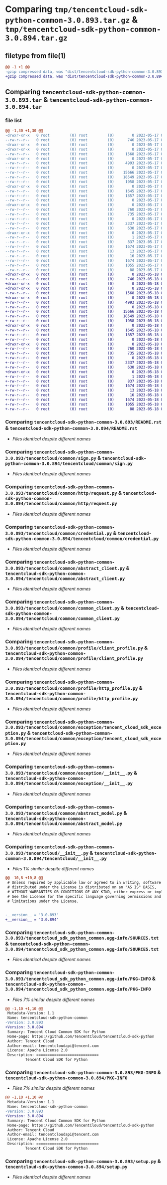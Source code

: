 # Comparing `tmp/tencentcloud-sdk-python-common-3.0.893.tar.gz` & `tmp/tencentcloud-sdk-python-common-3.0.894.tar.gz`

## filetype from file(1)

```diff
@@ -1 +1 @@
-gzip compressed data, was "dist/tencentcloud-sdk-python-common-3.0.893.tar", last modified: Wed May 17 03:27:39 2023, max compression
+gzip compressed data, was "dist/tencentcloud-sdk-python-common-3.0.894.tar", last modified: Thu May 18 00:22:20 2023, max compression
```

## Comparing `tencentcloud-sdk-python-common-3.0.893.tar` & `tencentcloud-sdk-python-common-3.0.894.tar`

### file list

```diff
@@ -1,30 +1,30 @@
-drwxr-xr-x   0 root         (0) root         (0)        0 2023-05-17 03:27:39.000000 tencentcloud-sdk-python-common-3.0.893/
--rw-r--r--   0 root         (0) root         (0)      746 2023-05-17 03:27:39.000000 tencentcloud-sdk-python-common-3.0.893/README.rst
-drwxr-xr-x   0 root         (0) root         (0)        0 2023-05-17 03:27:39.000000 tencentcloud-sdk-python-common-3.0.893/tencentcloud/
-drwxr-xr-x   0 root         (0) root         (0)        0 2023-05-17 03:27:39.000000 tencentcloud-sdk-python-common-3.0.893/tencentcloud/common/
--rw-r--r--   0 root         (0) root         (0)     1568 2023-05-17 03:27:39.000000 tencentcloud-sdk-python-common-3.0.893/tencentcloud/common/sign.py
-drwxr-xr-x   0 root         (0) root         (0)        0 2023-05-17 03:27:39.000000 tencentcloud-sdk-python-common-3.0.893/tencentcloud/common/http/
--rw-r--r--   0 root         (0) root         (0)     4993 2023-05-17 03:27:39.000000 tencentcloud-sdk-python-common-3.0.893/tencentcloud/common/http/request.py
--rw-r--r--   0 root         (0) root         (0)        0 2023-05-17 03:27:39.000000 tencentcloud-sdk-python-common-3.0.893/tencentcloud/common/http/__init__.py
--rw-r--r--   0 root         (0) root         (0)    15666 2023-05-17 03:27:39.000000 tencentcloud-sdk-python-common-3.0.893/tencentcloud/common/credential.py
--rw-r--r--   0 root         (0) root         (0)    18549 2023-05-17 03:27:39.000000 tencentcloud-sdk-python-common-3.0.893/tencentcloud/common/abstract_client.py
--rw-r--r--   0 root         (0) root         (0)     1958 2023-05-17 03:27:39.000000 tencentcloud-sdk-python-common-3.0.893/tencentcloud/common/common_client.py
-drwxr-xr-x   0 root         (0) root         (0)        0 2023-05-17 03:27:39.000000 tencentcloud-sdk-python-common-3.0.893/tencentcloud/common/profile/
--rw-r--r--   0 root         (0) root         (0)     1645 2023-05-17 03:27:39.000000 tencentcloud-sdk-python-common-3.0.893/tencentcloud/common/profile/client_profile.py
--rw-r--r--   0 root         (0) root         (0)     1857 2023-05-17 03:27:39.000000 tencentcloud-sdk-python-common-3.0.893/tencentcloud/common/profile/http_profile.py
--rw-r--r--   0 root         (0) root         (0)        0 2023-05-17 03:27:39.000000 tencentcloud-sdk-python-common-3.0.893/tencentcloud/common/profile/__init__.py
-drwxr-xr-x   0 root         (0) root         (0)        0 2023-05-17 03:27:39.000000 tencentcloud-sdk-python-common-3.0.893/tencentcloud/common/exception/
--rw-r--r--   0 root         (0) root         (0)      760 2023-05-17 03:27:39.000000 tencentcloud-sdk-python-common-3.0.893/tencentcloud/common/exception/tencent_cloud_sdk_exception.py
--rw-r--r--   0 root         (0) root         (0)      735 2023-05-17 03:27:39.000000 tencentcloud-sdk-python-common-3.0.893/tencentcloud/common/exception/__init__.py
--rw-r--r--   0 root         (0) root         (0)        0 2023-05-17 03:27:39.000000 tencentcloud-sdk-python-common-3.0.893/tencentcloud/common/__init__.py
--rw-r--r--   0 root         (0) root         (0)     2337 2023-05-17 03:27:39.000000 tencentcloud-sdk-python-common-3.0.893/tencentcloud/common/abstract_model.py
--rw-r--r--   0 root         (0) root         (0)      630 2023-05-17 03:27:39.000000 tencentcloud-sdk-python-common-3.0.893/tencentcloud/__init__.py
-drwxr-xr-x   0 root         (0) root         (0)        0 2023-05-17 03:27:39.000000 tencentcloud-sdk-python-common-3.0.893/tencentcloud_sdk_python_common.egg-info/
--rw-r--r--   0 root         (0) root         (0)        1 2023-05-17 03:27:39.000000 tencentcloud-sdk-python-common-3.0.893/tencentcloud_sdk_python_common.egg-info/dependency_links.txt
--rw-r--r--   0 root         (0) root         (0)      837 2023-05-17 03:27:39.000000 tencentcloud-sdk-python-common-3.0.893/tencentcloud_sdk_python_common.egg-info/SOURCES.txt
--rw-r--r--   0 root         (0) root         (0)     1674 2023-05-17 03:27:39.000000 tencentcloud-sdk-python-common-3.0.893/tencentcloud_sdk_python_common.egg-info/PKG-INFO
--rw-r--r--   0 root         (0) root         (0)       13 2023-05-17 03:27:39.000000 tencentcloud-sdk-python-common-3.0.893/tencentcloud_sdk_python_common.egg-info/top_level.txt
--rw-r--r--   0 root         (0) root         (0)       16 2023-05-17 03:27:39.000000 tencentcloud-sdk-python-common-3.0.893/tencentcloud_sdk_python_common.egg-info/requires.txt
--rw-r--r--   0 root         (0) root         (0)     1674 2023-05-17 03:27:39.000000 tencentcloud-sdk-python-common-3.0.893/PKG-INFO
--rw-r--r--   0 root         (0) root         (0)     1055 2023-05-17 03:27:39.000000 tencentcloud-sdk-python-common-3.0.893/setup.py
--rw-r--r--   0 root         (0) root         (0)       88 2023-05-17 03:27:39.000000 tencentcloud-sdk-python-common-3.0.893/setup.cfg
+drwxr-xr-x   0 root         (0) root         (0)        0 2023-05-18 00:22:20.000000 tencentcloud-sdk-python-common-3.0.894/
+-rw-r--r--   0 root         (0) root         (0)      746 2023-05-18 00:22:20.000000 tencentcloud-sdk-python-common-3.0.894/README.rst
+drwxr-xr-x   0 root         (0) root         (0)        0 2023-05-18 00:22:20.000000 tencentcloud-sdk-python-common-3.0.894/tencentcloud/
+drwxr-xr-x   0 root         (0) root         (0)        0 2023-05-18 00:22:20.000000 tencentcloud-sdk-python-common-3.0.894/tencentcloud/common/
+-rw-r--r--   0 root         (0) root         (0)     1568 2023-05-18 00:22:20.000000 tencentcloud-sdk-python-common-3.0.894/tencentcloud/common/sign.py
+drwxr-xr-x   0 root         (0) root         (0)        0 2023-05-18 00:22:20.000000 tencentcloud-sdk-python-common-3.0.894/tencentcloud/common/http/
+-rw-r--r--   0 root         (0) root         (0)     4993 2023-05-18 00:22:20.000000 tencentcloud-sdk-python-common-3.0.894/tencentcloud/common/http/request.py
+-rw-r--r--   0 root         (0) root         (0)        0 2023-05-18 00:22:20.000000 tencentcloud-sdk-python-common-3.0.894/tencentcloud/common/http/__init__.py
+-rw-r--r--   0 root         (0) root         (0)    15666 2023-05-18 00:22:20.000000 tencentcloud-sdk-python-common-3.0.894/tencentcloud/common/credential.py
+-rw-r--r--   0 root         (0) root         (0)    18549 2023-05-18 00:22:20.000000 tencentcloud-sdk-python-common-3.0.894/tencentcloud/common/abstract_client.py
+-rw-r--r--   0 root         (0) root         (0)     1958 2023-05-18 00:22:20.000000 tencentcloud-sdk-python-common-3.0.894/tencentcloud/common/common_client.py
+drwxr-xr-x   0 root         (0) root         (0)        0 2023-05-18 00:22:20.000000 tencentcloud-sdk-python-common-3.0.894/tencentcloud/common/profile/
+-rw-r--r--   0 root         (0) root         (0)     1645 2023-05-18 00:22:20.000000 tencentcloud-sdk-python-common-3.0.894/tencentcloud/common/profile/client_profile.py
+-rw-r--r--   0 root         (0) root         (0)     1857 2023-05-18 00:22:20.000000 tencentcloud-sdk-python-common-3.0.894/tencentcloud/common/profile/http_profile.py
+-rw-r--r--   0 root         (0) root         (0)        0 2023-05-18 00:22:20.000000 tencentcloud-sdk-python-common-3.0.894/tencentcloud/common/profile/__init__.py
+drwxr-xr-x   0 root         (0) root         (0)        0 2023-05-18 00:22:20.000000 tencentcloud-sdk-python-common-3.0.894/tencentcloud/common/exception/
+-rw-r--r--   0 root         (0) root         (0)      760 2023-05-18 00:22:20.000000 tencentcloud-sdk-python-common-3.0.894/tencentcloud/common/exception/tencent_cloud_sdk_exception.py
+-rw-r--r--   0 root         (0) root         (0)      735 2023-05-18 00:22:20.000000 tencentcloud-sdk-python-common-3.0.894/tencentcloud/common/exception/__init__.py
+-rw-r--r--   0 root         (0) root         (0)        0 2023-05-18 00:22:20.000000 tencentcloud-sdk-python-common-3.0.894/tencentcloud/common/__init__.py
+-rw-r--r--   0 root         (0) root         (0)     2337 2023-05-18 00:22:20.000000 tencentcloud-sdk-python-common-3.0.894/tencentcloud/common/abstract_model.py
+-rw-r--r--   0 root         (0) root         (0)      630 2023-05-18 00:22:20.000000 tencentcloud-sdk-python-common-3.0.894/tencentcloud/__init__.py
+drwxr-xr-x   0 root         (0) root         (0)        0 2023-05-18 00:22:20.000000 tencentcloud-sdk-python-common-3.0.894/tencentcloud_sdk_python_common.egg-info/
+-rw-r--r--   0 root         (0) root         (0)        1 2023-05-18 00:22:20.000000 tencentcloud-sdk-python-common-3.0.894/tencentcloud_sdk_python_common.egg-info/dependency_links.txt
+-rw-r--r--   0 root         (0) root         (0)      837 2023-05-18 00:22:20.000000 tencentcloud-sdk-python-common-3.0.894/tencentcloud_sdk_python_common.egg-info/SOURCES.txt
+-rw-r--r--   0 root         (0) root         (0)     1674 2023-05-18 00:22:20.000000 tencentcloud-sdk-python-common-3.0.894/tencentcloud_sdk_python_common.egg-info/PKG-INFO
+-rw-r--r--   0 root         (0) root         (0)       13 2023-05-18 00:22:20.000000 tencentcloud-sdk-python-common-3.0.894/tencentcloud_sdk_python_common.egg-info/top_level.txt
+-rw-r--r--   0 root         (0) root         (0)       16 2023-05-18 00:22:20.000000 tencentcloud-sdk-python-common-3.0.894/tencentcloud_sdk_python_common.egg-info/requires.txt
+-rw-r--r--   0 root         (0) root         (0)     1674 2023-05-18 00:22:20.000000 tencentcloud-sdk-python-common-3.0.894/PKG-INFO
+-rw-r--r--   0 root         (0) root         (0)     1055 2023-05-18 00:22:20.000000 tencentcloud-sdk-python-common-3.0.894/setup.py
+-rw-r--r--   0 root         (0) root         (0)       88 2023-05-18 00:22:20.000000 tencentcloud-sdk-python-common-3.0.894/setup.cfg
```

### Comparing `tencentcloud-sdk-python-common-3.0.893/README.rst` & `tencentcloud-sdk-python-common-3.0.894/README.rst`

 * *Files identical despite different names*

### Comparing `tencentcloud-sdk-python-common-3.0.893/tencentcloud/common/sign.py` & `tencentcloud-sdk-python-common-3.0.894/tencentcloud/common/sign.py`

 * *Files identical despite different names*

### Comparing `tencentcloud-sdk-python-common-3.0.893/tencentcloud/common/http/request.py` & `tencentcloud-sdk-python-common-3.0.894/tencentcloud/common/http/request.py`

 * *Files identical despite different names*

### Comparing `tencentcloud-sdk-python-common-3.0.893/tencentcloud/common/credential.py` & `tencentcloud-sdk-python-common-3.0.894/tencentcloud/common/credential.py`

 * *Files identical despite different names*

### Comparing `tencentcloud-sdk-python-common-3.0.893/tencentcloud/common/abstract_client.py` & `tencentcloud-sdk-python-common-3.0.894/tencentcloud/common/abstract_client.py`

 * *Files identical despite different names*

### Comparing `tencentcloud-sdk-python-common-3.0.893/tencentcloud/common/common_client.py` & `tencentcloud-sdk-python-common-3.0.894/tencentcloud/common/common_client.py`

 * *Files identical despite different names*

### Comparing `tencentcloud-sdk-python-common-3.0.893/tencentcloud/common/profile/client_profile.py` & `tencentcloud-sdk-python-common-3.0.894/tencentcloud/common/profile/client_profile.py`

 * *Files identical despite different names*

### Comparing `tencentcloud-sdk-python-common-3.0.893/tencentcloud/common/profile/http_profile.py` & `tencentcloud-sdk-python-common-3.0.894/tencentcloud/common/profile/http_profile.py`

 * *Files identical despite different names*

### Comparing `tencentcloud-sdk-python-common-3.0.893/tencentcloud/common/exception/tencent_cloud_sdk_exception.py` & `tencentcloud-sdk-python-common-3.0.894/tencentcloud/common/exception/tencent_cloud_sdk_exception.py`

 * *Files identical despite different names*

### Comparing `tencentcloud-sdk-python-common-3.0.893/tencentcloud/common/exception/__init__.py` & `tencentcloud-sdk-python-common-3.0.894/tencentcloud/common/exception/__init__.py`

 * *Files identical despite different names*

### Comparing `tencentcloud-sdk-python-common-3.0.893/tencentcloud/common/abstract_model.py` & `tencentcloud-sdk-python-common-3.0.894/tencentcloud/common/abstract_model.py`

 * *Files identical despite different names*

### Comparing `tencentcloud-sdk-python-common-3.0.893/tencentcloud/__init__.py` & `tencentcloud-sdk-python-common-3.0.894/tencentcloud/__init__.py`

 * *Files 1% similar despite different names*

```diff
@@ -10,8 +10,8 @@
 # Unless required by applicable law or agreed to in writing, software
 # distributed under the License is distributed on an "AS IS" BASIS,
 # WITHOUT WARRANTIES OR CONDITIONS OF ANY KIND, either express or implied.
 # See the License for the specific language governing permissions and
 # limitations under the License.
 
 
-__version__ = '3.0.893'
+__version__ = '3.0.894'
```

### Comparing `tencentcloud-sdk-python-common-3.0.893/tencentcloud_sdk_python_common.egg-info/SOURCES.txt` & `tencentcloud-sdk-python-common-3.0.894/tencentcloud_sdk_python_common.egg-info/SOURCES.txt`

 * *Files identical despite different names*

### Comparing `tencentcloud-sdk-python-common-3.0.893/tencentcloud_sdk_python_common.egg-info/PKG-INFO` & `tencentcloud-sdk-python-common-3.0.894/tencentcloud_sdk_python_common.egg-info/PKG-INFO`

 * *Files 7% similar despite different names*

```diff
@@ -1,10 +1,10 @@
 Metadata-Version: 1.1
 Name: tencentcloud-sdk-python-common
-Version: 3.0.893
+Version: 3.0.894
 Summary: Tencent Cloud Common SDK for Python
 Home-page: https://github.com/TencentCloud/tencentcloud-sdk-python
 Author: Tencent Cloud
 Author-email: tencentcloudapi@tencent.com
 License: Apache License 2.0
 Description: ============================
         Tencent Cloud SDK for Python
```

### Comparing `tencentcloud-sdk-python-common-3.0.893/PKG-INFO` & `tencentcloud-sdk-python-common-3.0.894/PKG-INFO`

 * *Files 7% similar despite different names*

```diff
@@ -1,10 +1,10 @@
 Metadata-Version: 1.1
 Name: tencentcloud-sdk-python-common
-Version: 3.0.893
+Version: 3.0.894
 Summary: Tencent Cloud Common SDK for Python
 Home-page: https://github.com/TencentCloud/tencentcloud-sdk-python
 Author: Tencent Cloud
 Author-email: tencentcloudapi@tencent.com
 License: Apache License 2.0
 Description: ============================
         Tencent Cloud SDK for Python
```

### Comparing `tencentcloud-sdk-python-common-3.0.893/setup.py` & `tencentcloud-sdk-python-common-3.0.894/setup.py`

 * *Files identical despite different names*

